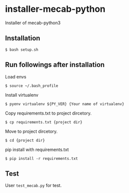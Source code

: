 # installer-mecab-python
Installer of mecab-python3

## Installation

```
$ bash setup.sh
```

## Run followings after installation
Load envs

```
$ source ~/.bash_profile
```

Install virtualenv

```
$ pyenv virtualenv ${PY_VER} {Your name of virtualenv}
```

Copy requirements.txt to project dircetory.

```
$ cp requirements.txt {project dir}
```

Move to project dircetory.

```
$ cd {project dir}
```

pip install with requirements.txt

```
$ pip install -r requirements.txt
```

## Test
User `test_mecab.py` for test.
